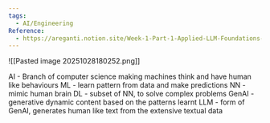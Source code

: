 ```yaml
---
tags:
  - AI/Engineering
Reference:
  - https://areganti.notion.site/Week-1-Part-1-Applied-LLM-Foundations-and-Real-World-Use-Cases-3f381d027e0041739fec6178d3f8aa18
---
```

![[Pasted image 20251028180252.png]]

AI - Branch of computer science making machines think and have human like behaviours
ML - learn pattern from data and make predictions
NN - mimic human brain 
DL - subset of NN, to solve complex problems
GenAI - generative dynamic content based on the patterns learnt
LLM - form of GenAI, generates human like text from the extensive textual data

